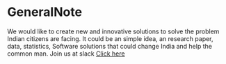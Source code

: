 # GeneralNote
We would like to create new and innovative solutions to solve the problem Indian citizens are facing. It could be an simple idea, an research paper, data, statistics, Software solutions that could change India and help the common man.
Join us at slack <a  href="https://join.slack.com/t/solutionsfornewindia/shared_invite/enQtMjUwMjY0MTQxNTc1LTQzZjYyNGJmMTY5ZDk3MmVkYmQwNzJkODRhZDFlMDMxMzE0NjU2YTkwMDUzMjUxMmY0OTNiOWMyOTA5YjMyZWU">Click here</a>
